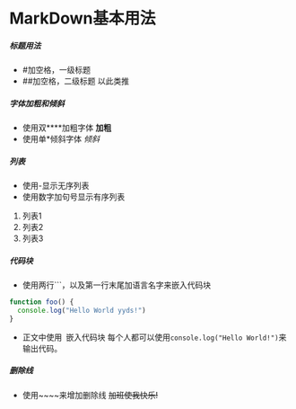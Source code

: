 # MarkDown基本用法
#####  标题用法
  - #加空格，一级标题
  -  ##加空格，二级标题
   以此类推
 

##### 字体加粗和倾斜
- 使用双****加粗字体
  **加粗**
- 使用单*倾斜字体
  *倾斜*

##### 列表
- 使用-显示无序列表
- 使用数字加句号显示有序列表
1. 列表1
2. 列表2
3. 列表3

##### 代码块
- 使用两行```，以及第一行末尾加语言名字来嵌入代码块
```javascript
function foo() {
  console.log("Hello World yyds!")
}
```
- 正文中使用` `嵌入代码块
每个人都可以使用`console.log("Hello World!")`来输出代码。

##### 删除线
- 使用~~~~来增加删除线
  ~~加班使我快乐!~~



  


